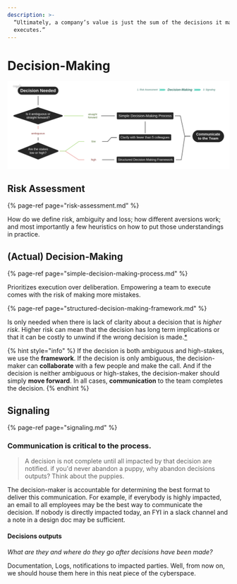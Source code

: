 ```yaml
---
description: >-
  “Ultimately, a company’s value is just the sum of the decisions it makes and
  executes.”
---
```


# Decision-Making

![](../.gitbook/assets/image%20%281%29.png)

## Risk Assessment

{% page-ref page="risk-assessment.md" %}

How do we define risk, ambiguity and loss; how different aversions work; and most importantly a few heuristics on how to put those understandings in practice.

## \(Actual\) Decision-Making

{% page-ref page="simple-decision-making-process.md" %}

Prioritizes execution over deliberation. Empowering a team to execute comes with the risk of making more mistakes.

{% page-ref page="structured-decision-making-framework.md" %}

Is only needed when there is lack of clarity about a decision that is _higher risk_. Higher risk can mean that the decision has long term implications or that it can be costly to unwind if the wrong decision is made.[\*]()

{% hint style="info" %}
If the decision is both ambiguous and high-stakes, we use the **framework**. If the decision is only ambiguous, the decision-maker can **collaborate** with a few people and make the call. And if the decision is neither ambiguous or high-stakes, the decision-maker should simply **move forward**. In all cases, **communication** to the team completes the decision.
{% endhint %}

## Signaling 

{% page-ref page="signaling.md" %}

### **Communication is critical to the process.**

> A decision is not complete until all impacted by that decision are notified. if you'd never abandon a puppy, why abandon decisions outputs? Think about the puppies.

The decision-maker is accountable for determining the best format to deliver this communication. For example, if everybody is highly impacted, an email to all employees may be the best way to communicate the decision. If nobody is directly impacted today, an FYI in a slack channel and a note in a design doc may be sufficient.

#### Decisions outputs

_What are they and where do they go after decisions have been made?_

Documentation, Logs, notifications to impacted parties. Well, from now on, we should house them here in this neat piece of the cyberspace. 

